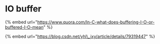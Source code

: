 # IO buffer

{% embed url="https://www.quora.com/In-C-what-does-buffering-I-O-or-buffered-I-O-mean" %}

{% embed url="https://blog.csdn.net/yhl\_jxy/article/details/79319447" %}




